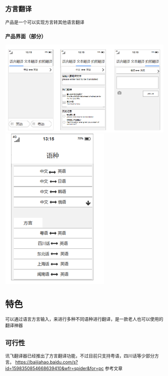 ## 方言翻译
产品是一个可以实现方言转其他语言翻译

### 产品界面（部分）
![img](img/首页.png)
![img](img/语种.png)

# 特色
可以通过语言方言输入，来进行多种不同语种进行翻译，是一款老人也可以使用的翻译神器

## 可行性
讯飞翻译器已经推出了方言翻译功能，不过目前只支持粤语，四川话等少部分方言。
https://baijiahao.baidu.com/s?id=1598350854668639410&wfr=spider&for=pc 参考文章

